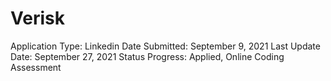 # Verisk

Application Type: Linkedin
Date Submitted: September 9, 2021
Last Update Date: September 27, 2021
Status Progress: Applied, Online Coding Assessment